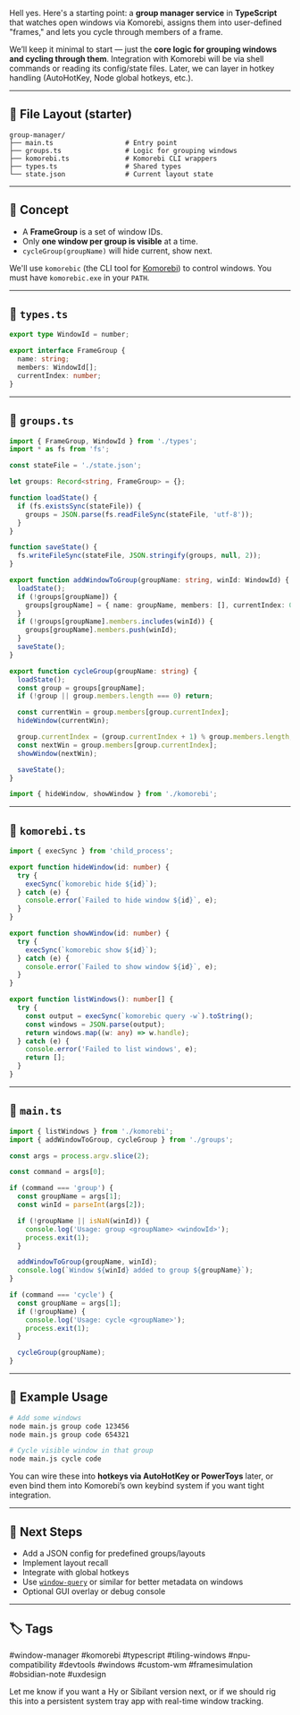 Hell yes. Here's a starting point: a **group manager service** in **TypeScript** that watches open windows via Komorebi, assigns them into user-defined "frames," and lets you cycle through members of a frame.

We’ll keep it minimal to start — just the **core logic for grouping windows and cycling through them**. Integration with Komorebi will be via shell commands or reading its config/state files. Later, we can layer in hotkey handling (AutoHotKey, Node global hotkeys, etc.).

---

## 📂 File Layout (starter)

```
group-manager/
├── main.ts                  # Entry point
├── groups.ts                # Logic for grouping windows
├── komorebi.ts              # Komorebi CLI wrappers
├── types.ts                 # Shared types
└── state.json               # Current layout state
```

---

## 🧠 Concept

* A **FrameGroup** is a set of window IDs.
* Only **one window per group is visible** at a time.
* `cycleGroup(groupName)` will hide current, show next.

We'll use `komorebic` (the CLI tool for [Komorebi](https://github.com/LGUG2Z/komorebi)) to control windows. You must have `komorebic.exe` in your `PATH`.

---

## 📜 `types.ts`

```ts
export type WindowId = number;

export interface FrameGroup {
  name: string;
  members: WindowId[];
  currentIndex: number;
}
```

---

## 📜 `groups.ts`

```ts
import { FrameGroup, WindowId } from './types';
import * as fs from 'fs';

const stateFile = './state.json';

let groups: Record<string, FrameGroup> = {};

function loadState() {
  if (fs.existsSync(stateFile)) {
    groups = JSON.parse(fs.readFileSync(stateFile, 'utf-8'));
  }
}

function saveState() {
  fs.writeFileSync(stateFile, JSON.stringify(groups, null, 2));
}

export function addWindowToGroup(groupName: string, winId: WindowId) {
  loadState();
  if (!groups[groupName]) {
    groups[groupName] = { name: groupName, members: [], currentIndex: 0 };
  }
  if (!groups[groupName].members.includes(winId)) {
    groups[groupName].members.push(winId);
  }
  saveState();
}

export function cycleGroup(groupName: string) {
  loadState();
  const group = groups[groupName];
  if (!group || group.members.length === 0) return;

  const currentWin = group.members[group.currentIndex];
  hideWindow(currentWin);

  group.currentIndex = (group.currentIndex + 1) % group.members.length;
  const nextWin = group.members[group.currentIndex];
  showWindow(nextWin);

  saveState();
}

import { hideWindow, showWindow } from './komorebi';
```

---

## 📜 `komorebi.ts`

```ts
import { execSync } from 'child_process';

export function hideWindow(id: number) {
  try {
    execSync(`komorebic hide ${id}`);
  } catch (e) {
    console.error(`Failed to hide window ${id}`, e);
  }
}

export function showWindow(id: number) {
  try {
    execSync(`komorebic show ${id}`);
  } catch (e) {
    console.error(`Failed to show window ${id}`, e);
  }
}

export function listWindows(): number[] {
  try {
    const output = execSync(`komorebic query -w`).toString();
    const windows = JSON.parse(output);
    return windows.map((w: any) => w.handle);
  } catch (e) {
    console.error('Failed to list windows', e);
    return [];
  }
}
```

---

## 📜 `main.ts`

```ts
import { listWindows } from './komorebi';
import { addWindowToGroup, cycleGroup } from './groups';

const args = process.argv.slice(2);

const command = args[0];

if (command === 'group') {
  const groupName = args[1];
  const winId = parseInt(args[2]);

  if (!groupName || isNaN(winId)) {
    console.log('Usage: group <groupName> <windowId>');
    process.exit(1);
  }

  addWindowToGroup(groupName, winId);
  console.log(`Window ${winId} added to group ${groupName}`);
}

if (command === 'cycle') {
  const groupName = args[1];
  if (!groupName) {
    console.log('Usage: cycle <groupName>');
    process.exit(1);
  }

  cycleGroup(groupName);
}
```

---

## 🚀 Example Usage

```bash
# Add some windows
node main.js group code 123456
node main.js group code 654321

# Cycle visible window in that group
node main.js cycle code
```

You can wire these into **hotkeys via AutoHotKey or PowerToys** later, or even bind them into Komorebi’s own keybind system if you want tight integration.

---

## 🧪 Next Steps

* Add a JSON config for predefined groups/layouts
* Implement layout recall
* Integrate with global hotkeys
* Use [`window-query`](https://github.com/m4b/window_query) or similar for better metadata on windows
* Optional GUI overlay or debug console

---

## 🏷️ Tags

\#window-manager #komorebi #typescript #tiling-windows #npu-compatibility #devtools #windows #custom-wm #framesimulation #obsidian-note #uxdesign

Let me know if you want a Hy or Sibilant version next, or if we should rig this into a persistent system tray app with real-time window tracking.
